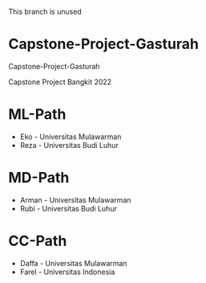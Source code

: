 This branch is unused
# Capstone-Project-Gasturah
Capstone-Project-Gasturah 

Capstone Project Bangkit 2022

# ML-Path
- Eko   - Universitas Mulawarman 
- Reza  - Universitas Budi Luhur

# MD-Path
- Arman	- Universitas Mulawarman
- Rubi	- Universitas Budi Luhur

# CC-Path
- Daffa	- Universitas Mulawarman
- Farel	- Universitas Indonesia
